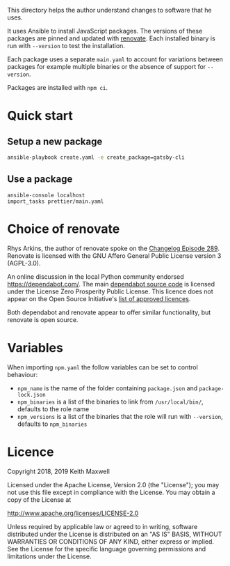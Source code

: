 [renovate]: https://github.com/renovatebot/renovate
[changelog episode 289]: https://changelog.com/podcast/289
[dependabot source code]: https://github.com/dependabot/dependabot-core
[list of approved licences]: https://opensource.org/licenses/alphabetical

This directory helps the author understand changes to software that he uses.

It uses Ansible to install JavaScript packages. The versions of these packages
are pinned and updated with [renovate]. Each installed binary is run with
`--version` to test the installation.

Each package uses a separate `main.yaml` to account for variations between
packages for example multiple binaries or the absence of support for
`--version`.

Packages are installed with `npm ci`.

# Quick start

## Setup a new package

```sh
ansible-playbook create.yaml -e create_package=gatsby-cli
```

## Use a package

```
ansible-console localhost
import_tasks prettier/main.yaml
```

# Choice of renovate

Rhys Arkins, the author of renovate spoke on the [Changelog Episode 289].
Renovate is licensed with the GNU Affero General Public License version 3
(AGPL-3.0).

An online discussion in the local Python community endorsed
<https://dependabot.com/>. The main [dependabot source code] is licensed under
the License Zero Prosperity Public License. This licence does not appear on the
Open Source Initiative's [list of approved licences].

Both dependabot and renovate appear to offer similar functionality, but renovate
is open source.

# Variables

When importing `npm.yaml` the follow variables can be set to control behaviour:

- `npm_name` is the name of the folder containing `package.json` and
  `package-lock.json`
- `npm_binaries` is a list of the binaries to link from `/usr/local/bin/`,
  defaults to the role name
- `npm_versions` is a list of the binaries that the role will run with
  `--version`, defaults to `npm_binaries`

# Licence

Copyright 2018, 2019 Keith Maxwell

Licensed under the Apache License, Version 2.0 (the "License"); you may not use
this file except in compliance with the License. You may obtain a copy of the
License at

<http://www.apache.org/licenses/LICENSE-2.0>

Unless required by applicable law or agreed to in writing, software distributed
under the License is distributed on an "AS IS" BASIS, WITHOUT WARRANTIES OR
CONDITIONS OF ANY KIND, either express or implied. See the License for the
specific language governing permissions and limitations under the License.
